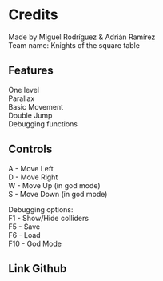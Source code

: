 # Credits
Made by Miguel Rodríguez & Adrián Ramírez         
Team name: Knights of the square table


## Features

One level         
Parallax         
Basic Movement         
Double Jump         
Debugging functions         

## Controls

A - Move Left         
D - Move Right         
W - Move Up (in god mode)         
S - Move Down (in god mode)         

Debugging options:         
F1 - Show/Hide colliders         
F5 - Save         
F6 - Load         
F10 - God Mode         

## Link Github

